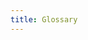```yaml
---
title: Glossary
---
```


<ExternalRedirect href="https://docs.starswap.xyz/protocol/V2/concepts/protocol-overview/glossary" />